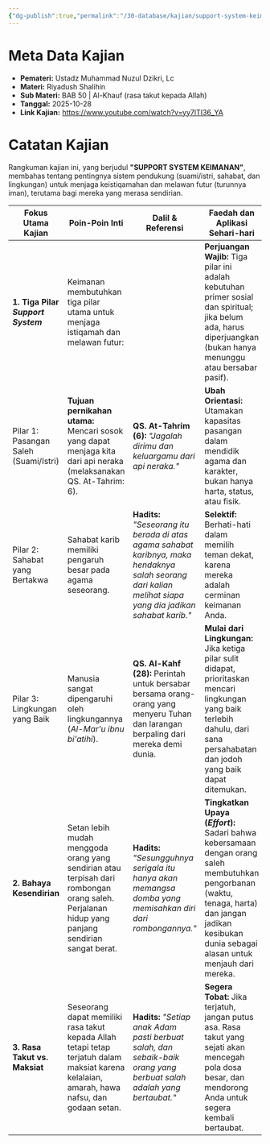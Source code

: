 ```yaml
---
{"dg-publish":true,"permalink":"/30-database/kajian/support-system-keimanan/","tags":["kajian"]}
---
```





# Meta Data Kajian 
<div><ul class="dataview list-view-ul"><li><span><strong>Pemateri:</strong> Ustadz Muhammad Nuzul Dzikri, Lc</span></li><li><span><strong>Materi:</strong> Riyadush Shalihin</span></li><li><span><strong>Sub Materi:</strong> BAB 50 | Al-Khauf (rasa takut kepada Allah)</span></li><li><span><strong>Tanggal:</strong> 2025-10-28</span></li><li><span><strong>Link Kajian:</strong> <a rel="noopener nofollow" class="external-link" href="https://www.youtube.com/watch?v=yy7lTI36_YA" target="_blank">https://www.youtube.com/watch?v=yy7lTI36_YA</a></span></li></ul></div>

# Catatan Kajian
Rangkuman kajian ini, yang berjudul **"SUPPORT SYSTEM KEIMANAN"**, membahas tentang pentingnya sistem pendukung (suami/istri, sahabat, dan lingkungan) untuk menjaga keistiqamahan dan melawan futur (turunnya iman), terutama bagi mereka yang merasa sendirian.

| **Fokus Utama Kajian**                | **Poin-Poin Inti**                                                                                                                              | **Dalil & Referensi**                                                                                                                                       | **Faedah dan Aplikasi Sehari-hari**                                                                                                                                                                      |
| ------------------------------------- | ----------------------------------------------------------------------------------------------------------------------------------------------- | ----------------------------------------------------------------------------------------------------------------------------------------------------------- | -------------------------------------------------------------------------------------------------------------------------------------------------------------------------------------------------------- |
| **1. Tiga Pilar _Support System_**    | Keimanan membutuhkan tiga pilar utama untuk menjaga istiqamah dan melawan futur:                                                                |                                                                                                                                                             | **Perjuangan Wajib:** Tiga pilar ini adalah kebutuhan primer sosial dan spiritual; jika belum ada, harus diperjuangkan (bukan hanya menunggu atau bersabar pasif).                                       |
| Pilar 1: Pasangan Saleh (Suami/Istri) | **Tujuan pernikahan utama:** Mencari sosok yang dapat menjaga kita dari api neraka (melaksanakan QS. At-Tahrim: 6).                             | **QS. At-Tahrim (6):** _"Jagalah dirimu dan keluargamu dari api neraka."_                                                                                   | **Ubah Orientasi:** Utamakan kapasitas pasangan dalam mendidik agama dan karakter, bukan hanya harta, status, atau fisik.                                                                                |
| Pilar 2: Sahabat yang Bertakwa        | Sahabat karib memiliki pengaruh besar pada agama seseorang.                                                                                     | **Hadits:** _"Seseorang itu berada di atas agama sahabat karibnya, maka hendaknya salah seorang dari kalian melihat siapa yang dia jadikan sahabat karib."_ | **Selektif:** Berhati-hati dalam memilih teman dekat, karena mereka adalah cerminan keimanan Anda.                                                                                                       |
| Pilar 3: Lingkungan yang Baik         | Manusia sangat dipengaruhi oleh lingkungannya (_Al-Mar'u ibnu bi'atihi_).                                                                       | **QS. Al-Kahf (28):** Perintah untuk bersabar bersama orang-orang yang menyeru Tuhan dan larangan berpaling dari mereka demi dunia.                         | **Mulai dari Lingkungan:** Jika ketiga pilar sulit didapat, prioritaskan mencari lingkungan yang baik terlebih dahulu, dari sana persahabatan dan jodoh yang baik dapat ditemukan.                       |
| **2. Bahaya Kesendirian**             | Setan lebih mudah menggoda orang yang sendirian atau terpisah dari rombongan orang saleh. Perjalanan hidup yang panjang sendirian sangat berat. | **Hadits:** _"Sesungguhnya serigala itu hanya akan memangsa domba yang memisahkan diri dari rombongannya."_                                                 | **Tingkatkan Upaya (_Effort_):** Sadari bahwa kebersamaan dengan orang saleh membutuhkan pengorbanan (waktu, tenaga, harta) dan jangan jadikan kesibukan dunia sebagai alasan untuk menjauh dari mereka. |
| **3. Rasa Takut vs. Maksiat**         | Seseorang dapat memiliki rasa takut kepada Allah tetapi tetap terjatuh dalam maksiat karena kelalaian, amarah, hawa nafsu, dan godaan setan.    | **Hadits:** _"Setiap anak Adam pasti berbuat salah, dan sebaik-baik orang yang berbuat salah adalah yang bertaubat."_                                       | **Segera Tobat:** Jika terjatuh, jangan putus asa. Rasa takut yang sejati akan mencegah pola dosa besar, dan mendorong Anda untuk segera kembali bertaubat.                                              |
 